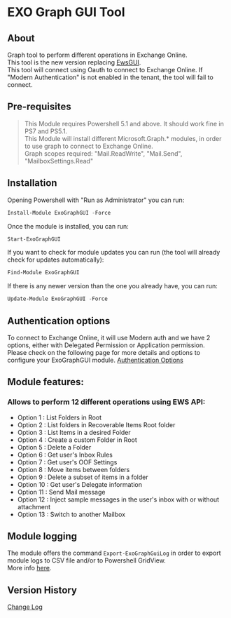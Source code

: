 ﻿# EXO Graph GUI Tool

## About
Graph tool to perform different operations in Exchange Online.  
This tool is the new version replacing [EwsGUI](https://github.com/agallego-css/EwsGUI).  
This tool will connect using Oauth to connect to Exchange Online. If "Modern Authentication" is not enabled in the tenant, the tool will fail to connect.  

## Pre-requisites

 > This Module requires Powershell 5.1 and above. It should work fine in PS7 and PS5.1.  
 > This Module will install different Microsoft.Graph.* modules, in order to use graph to connect to Exchange Online.  
 > Graph scopes required: "Mail.ReadWrite", "Mail.Send", "MailboxSettings.Read"  
 
## Installation

Opening Powershell with "Run as Administrator" you can run:
``` powershell
Install-Module ExoGraphGUI -Force
```
Once the module is installed, you can run:
``` powershell
Start-ExoGraphGUI
```

If you want to check for module updates you can run (the tool will already check for updates automatically):
``` powershell
Find-Module ExoGraphGUI
```
If there is any newer version than the one you already have, you can run:
``` powershell
Update-Module ExoGraphGUI -Force
```

## Authentication options

To connect to Exchange Online, it will use Modern auth and we have 2 options, either with Delegated Permission or Application permission.  
Please check on the following page for more details and options to configure your ExoGraphGUI module.
[Authentication Options](/docs/AuthenticationOptions.md)  

## Module features:
### Allows to perform 12 different operations using EWS API:
- Option 1 : List Folders in Root
- Option 2 : List folders in Recoverable Items Root folder
- Option 3 : List Items in a desired Folder
- Option 4 : Create a custom Folder in Root
- Option 5 : Delete a Folder
- Option 6 : Get user's Inbox Rules
- Option 7 : Get user's OOF Settings
- Option 8 : Move items between folders
- Option 9 : Delete a subset of items in a folder
- Option 10 : Get user's Delegate information
- Option 11 : Send Mail message
- Option 12 : Inject sample messages in the user's inbox with or without attachment
- Option 13 : Switch to another Mailbox

## Module logging

The module offers the command `Export-ExoGraphGuiLog` in order to export module logs to CSV file and/or to Powershell GridView.  
More info [here](/docs/Export-ExoGraphGuiLog.md).  

## Version History
[Change Log](/ExoGraphGUI/changelog.md)
